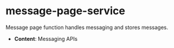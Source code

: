 # message-page-service
Message page function handles messaging and stores messages.
- **Content**: Messaging APIs
